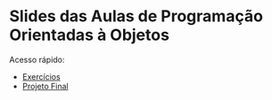 # Slides das Aulas de Programação Orientadas à Objetos

Acesso rápido:

 - [Exercícios](./exercicios.md)
 - [Projeto Final](./pf.md)
